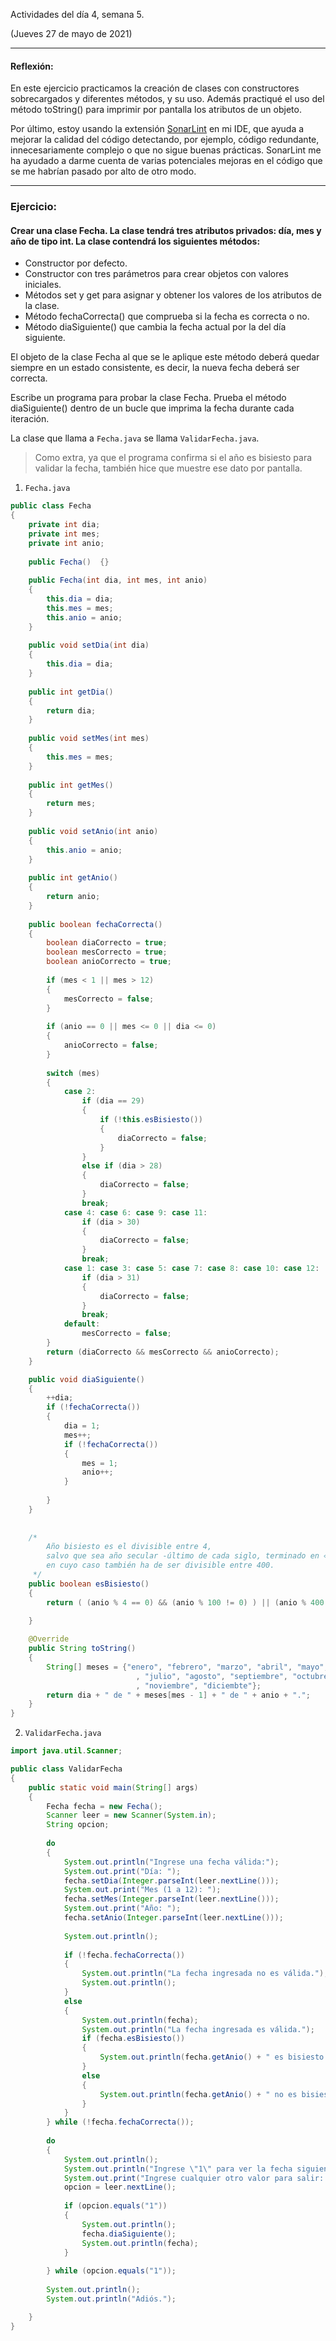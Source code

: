 Actividades del día 4, semana 5.

(Jueves 27 de mayo de 2021)

---

#### Reflexión:

En este ejercicio practicamos la creación de clases con constructores sobrecargados y diferentes métodos, y su uso. Además practiqué el uso del método toString() para imprimir por pantalla los atributos de un objeto.

Por último, estoy usando la extensión [SonarLint](https://www.sonarlint.org/) en mi IDE, que ayuda a mejorar la calidad del código detectando, por ejemplo, código redundante, innecesariamente complejo o que no sigue buenas prácticas. SonarLint me ha ayudado a darme cuenta de varias potenciales mejoras en el código que se me habrían pasado por alto de otro modo.

---

### Ejercicio:

#### Crear una clase Fecha. La clase tendrá tres atributos privados: día, mes y año de tipo int. La clase contendrá los siguientes métodos:

- Constructor por defecto.
- Constructor con tres parámetros para crear objetos con valores iniciales.
- Métodos set y get para asignar y obtener los valores de los atributos de la clase.
- Método fechaCorrecta() que comprueba si la fecha es correcta o no.
- Método diaSiguiente() que cambia la fecha actual por la del día siguiente.

El objeto de la clase Fecha al que se le aplique este método deberá quedar siempre en un estado consistente, es decir, la nueva fecha deberá ser correcta.

Escribe un programa para probar la clase Fecha. Prueba el método diaSiguiente() dentro de un bucle que imprima la fecha durante cada iteración.

 La clase que llama a `Fecha.java` se llama `ValidarFecha.java`.

 > Como extra, ya que el programa confirma si el año es bisiesto para validar  la fecha, también hice que muestre ese dato por pantalla.
 

1. `Fecha.java`
```Java
public class Fecha
{
	private int dia;
	private int mes;
	private int anio;
		
	public Fecha()	{}
	
	public Fecha(int dia, int mes, int anio)
	{
		this.dia = dia;
		this.mes = mes;
		this.anio = anio;
	}
	
	public void setDia(int dia)
	{
		this.dia = dia;
	}
	
	public int getDia()
	{
		return dia;
	}
	
	public void setMes(int mes)
	{
		this.mes = mes;
	}
	
	public int getMes()
	{
		return mes;
	}
	
	public void setAnio(int anio)
	{
		this.anio = anio;
	}
	
	public int getAnio()
	{
		return anio;
	}
	
	public boolean fechaCorrecta()
	{
		boolean diaCorrecto = true;
		boolean mesCorrecto = true;
		boolean anioCorrecto = true;
				
		if (mes < 1 || mes > 12)
		{
			mesCorrecto = false;
		}
		
		if (anio == 0 || mes <= 0 || dia <= 0)
		{
			anioCorrecto = false;
		}
		
		switch (mes)
		{
			case 2:
				if (dia == 29)
				{
					if (!this.esBisiesto())
					{
						diaCorrecto = false;
					}
				}
				else if (dia > 28)
				{
					diaCorrecto = false;
				}
				break;
			case 4: case 6: case 9: case 11:
				if (dia > 30)
				{
					diaCorrecto = false;
				}
				break;
			case 1: case 3: case 5: case 7: case 8: case 10: case 12:
				if (dia > 31)
				{
					diaCorrecto = false;
				}
				break;
			default:
				mesCorrecto = false;
		}
		return (diaCorrecto && mesCorrecto && anioCorrecto);
	}

	public void diaSiguiente()
	{
		++dia;
		if (!fechaCorrecta())
		{
			dia = 1;
			mes++;
			if (!fechaCorrecta())
			{
				mes = 1;
				anio++;
			}
			
		}
	}
	
	
	/*
		Año bisiesto es el divisible entre 4,
		salvo que sea año secular -último de cada siglo, terminado en «00»-,
		en cuyo caso también ha de ser divisible entre 400.
	 */
	public boolean esBisiesto()
	{
		return ( (anio % 4 == 0) && (anio % 100 != 0) ) || (anio % 400 == 0);

	}
	
	@Override
	public String toString()
	{
		String[] meses = {"enero", "febrero", "marzo", "abril", "mayo", "junio"
							, "julio", "agosto", "septiembre", "octubre"
							, "noviembre", "diciembte"};
		return dia + " de " + meses[mes - 1] + " de " + anio + "."; 
	}
}
```


2. `ValidarFecha.java`
```Java
import java.util.Scanner;

public class ValidarFecha
{
	public static void main(String[] args)
	{
		Fecha fecha = new Fecha();
		Scanner leer = new Scanner(System.in);
		String opcion;
				
		do
		{
			System.out.println("Ingrese una fecha válida:");
			System.out.print("Día: ");
			fecha.setDia(Integer.parseInt(leer.nextLine()));
			System.out.print("Mes (1 a 12): ");
			fecha.setMes(Integer.parseInt(leer.nextLine()));
			System.out.print("Año: ");
			fecha.setAnio(Integer.parseInt(leer.nextLine()));
			
			System.out.println();
			
			if (!fecha.fechaCorrecta())
			{
				System.out.println("La fecha ingresada no es válida.");
				System.out.println();
			}
			else
			{
				System.out.println(fecha);
				System.out.println("La fecha ingresada es válida.");
				if (fecha.esBisiesto())
				{
					System.out.println(fecha.getAnio() + " es bisiesto.");
				}
				else
				{
					System.out.println(fecha.getAnio() + " no es bisiesto.");
				}
			}
		} while (!fecha.fechaCorrecta());	
		
		do
		{
			System.out.println();
			System.out.println("Ingrese \"1\" para ver la fecha siguiente.");
			System.out.print("Ingrese cualquier otro valor para salir: ");
			opcion = leer.nextLine();
			
			if (opcion.equals("1"))
			{
				System.out.println();
				fecha.diaSiguiente();
				System.out.println(fecha);
			}
			
		} while (opcion.equals("1"));
		
		System.out.println();
		System.out.println("Adiós.");

	}
}
```